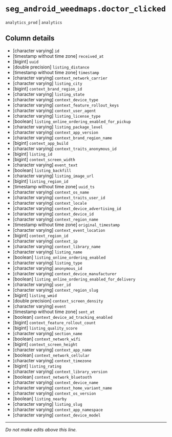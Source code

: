 # `seg_android_weedmaps.doctor_clicked`
`analytics_prod` | `analytics`

## Column details
* [character varying] `id`
* [timestamp without time zone] `received_at`
* [bigint]    `uuid`
* [double precision] `listing_distance`
* [timestamp without time zone] `timestamp`
* [character varying] `context_network_carrier`
* [character varying] `listing_city`
* [bigint]    `context_brand_region_id`
* [character varying] `listing_state`
* [character varying] `context_device_type`
* [character varying] `context_feature_rollout_keys`
* [character varying] `context_user_agent`
* [character varying] `listing_license_type`
* [boolean]   `listing_online_ordering_enabled_for_pickup`
* [character varying] `listing_package_level`
* [character varying] `context_app_version`
* [character varying] `context_brand_region_name`
* [bigint]    `context_app_build`
* [character varying] `context_traits_anonymous_id`
* [bigint]    `listing_id`
* [bigint]    `context_screen_width`
* [character varying] `event_text`
* [boolean]   `listing_backfill`
* [character varying] `listing_image_url`
* [bigint]    `listing_region_id`
* [timestamp without time zone] `uuid_ts`
* [character varying] `context_os_name`
* [character varying] `context_traits_user_id`
* [character varying] `context_locale`
* [character varying] `context_device_advertising_id`
* [character varying] `context_device_id`
* [character varying] `context_region_name`
* [timestamp without time zone] `original_timestamp`
* [character varying] `context_event_location`
* [bigint]    `context_region_id`
* [character varying] `context_ip`
* [character varying] `context_library_name`
* [character varying] `listing_name`
* [boolean]   `listing_online_ordering_enabled`
* [character varying] `listing_type`
* [character varying] `anonymous_id`
* [character varying] `context_device_manufacturer`
* [boolean]   `listing_online_ordering_enabled_for_delivery`
* [character varying] `user_id`
* [character varying] `context_region_slug`
* [bigint]    `listing_wmid`
* [double precision] `context_screen_density`
* [character varying] `event`
* [timestamp without time zone] `sent_at`
* [boolean]   `context_device_ad_tracking_enabled`
* [bigint]    `context_feature_rollout_count`
* [bigint]    `listing_quality_score`
* [character varying] `section_name`
* [boolean]   `context_network_wifi`
* [bigint]    `context_screen_height`
* [character varying] `context_app_name`
* [boolean]   `context_network_cellular`
* [character varying] `context_timezone`
* [bigint]    `listing_rating`
* [character varying] `context_library_version`
* [boolean]   `context_network_bluetooth`
* [character varying] `context_device_name`
* [character varying] `context_home_variant_name`
* [character varying] `context_os_version`
* [boolean]   `listing_nearby`
* [character varying] `listing_slug`
* [character varying] `context_app_namespace`
* [character varying] `context_device_model`

-------------------------------------------------------------------------------
*Do not make edits above this line.*
